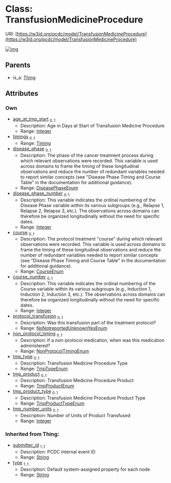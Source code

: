 
# Class: TransfusionMedicineProcedure




URI: [https://w3id.org/pcdc/model/TransfusionMedicineProcedure](https://w3id.org/pcdc/model/TransfusionMedicineProcedure)


[![img](https://yuml.me/diagram/nofunky;dir:TB/class/[Timing]<timings%200..1-++[TransfusionMedicineProcedure&#124;age_at_tmp_start:integer%20%3F;disease_phase:DiseasePhaseEnum%20%3F;disease_phase_number:integer%20%3F;course:CourseEnum%20%3F;course_number:integer%20%3F;protocol_transfusion:NoNotreportedUnknownYesEnum%20%3F;non_protocol_timing:NonProtocolTimingEnum%20%3F;tmp_type:TmpTypeEnum%20%3F;tmp_product:TmpProductEnum%20%3F;tmp_product_type:TmpProductTypeEnum%20%3F;tmp_number_units:integer%20%3F;submitter_id(i):string;type(i):string],[Thing]^-[TransfusionMedicineProcedure],[Timing],[Thing])](https://yuml.me/diagram/nofunky;dir:TB/class/[Timing]<timings%200..1-++[TransfusionMedicineProcedure&#124;age_at_tmp_start:integer%20%3F;disease_phase:DiseasePhaseEnum%20%3F;disease_phase_number:integer%20%3F;course:CourseEnum%20%3F;course_number:integer%20%3F;protocol_transfusion:NoNotreportedUnknownYesEnum%20%3F;non_protocol_timing:NonProtocolTimingEnum%20%3F;tmp_type:TmpTypeEnum%20%3F;tmp_product:TmpProductEnum%20%3F;tmp_product_type:TmpProductTypeEnum%20%3F;tmp_number_units:integer%20%3F;submitter_id(i):string;type(i):string],[Thing]^-[TransfusionMedicineProcedure],[Timing],[Thing])

## Parents

 *  is_a: [Thing](Thing.md)

## Attributes


### Own

 * [age_at_tmp_start](age_at_tmp_start.md)  <sub>0..1</sub>
     * Description: Age in Days at Start of Transfusion Medicine Procedure
     * Range: [Integer](types/Integer.md)
 * [timings](timings.md)  <sub>0..1</sub>
     * Range: [Timing](Timing.md)
 * [disease_phase](disease_phase.md)  <sub>0..1</sub>
     * Description: The phase of the cancer treatment process during which relevant observations were recorded. This variable is used across domains to frame the timing of these longitudinal observations and reduce the number of redundant variables needed to report similar concepts (see "Disease Phase Timing and Course Table" in the documentation for additional guidance).
     * Range: [DiseasePhaseEnum](DiseasePhaseEnum.md)
 * [disease_phase_number](disease_phase_number.md)  <sub>0..1</sub>
     * Description: This variable indicates the ordinal numbering of the Disease Phase variable within its various subgroups (e.g., Relapse 1, Relapse 2, Relapse 3, etc.). The observations across domains can therefore be organized longitudinally without the need for specific dates.
     * Range: [Integer](types/Integer.md)
 * [course](course.md)  <sub>0..1</sub>
     * Description: The protocol treatment "course" during which relevant observations were recorded. This variable is used across domains to frame the timing of these longitudinal observations and reduce the number of redundant variables needed to report similar concepts (see "Disease Phase Timing and Course Table" in the documentation for additional guidance).
     * Range: [CourseEnum](CourseEnum.md)
 * [course_number](course_number.md)  <sub>0..1</sub>
     * Description: This variable indicates the ordinal numbering of the Course variable within its various subgroups (e.g., Induction 1, Induction 2, Induction 3, etc.). The observations across domains can therefore be organized longitudinally without the need for specific dates.
     * Range: [Integer](types/Integer.md)
 * [protocol_transfusion](protocol_transfusion.md)  <sub>0..1</sub>
     * Description: Was this transfusion part of the treatment protocol?
     * Range: [NoNotreportedUnknownYesEnum](NoNotreportedUnknownYesEnum.md)
 * [non_protocol_timing](non_protocol_timing.md)  <sub>0..1</sub>
     * Description: If a non-protocol medication, when was this medication administered?
     * Range: [NonProtocolTimingEnum](NonProtocolTimingEnum.md)
 * [tmp_type](tmp_type.md)  <sub>0..1</sub>
     * Description: Transfusion Medicine Procedure Type
     * Range: [TmpTypeEnum](TmpTypeEnum.md)
 * [tmp_product](tmp_product.md)  <sub>0..1</sub>
     * Description: Transfusion Medicine Procedure Product
     * Range: [TmpProductEnum](TmpProductEnum.md)
 * [tmp_product_type](tmp_product_type.md)  <sub>0..1</sub>
     * Description: Transfusion Medicine Procedure Product Type
     * Range: [TmpProductTypeEnum](TmpProductTypeEnum.md)
 * [tmp_number_units](tmp_number_units.md)  <sub>0..1</sub>
     * Description: Number of Units of Product Transfused
     * Range: [Integer](types/Integer.md)

### Inherited from Thing:

 * [submitter_id](submitter_id.md)  <sub>1..1</sub>
     * Description: PCDC internal event ID
     * Range: [String](types/String.md)
 * [type](type.md)  <sub>1..1</sub>
     * Description: Default system-assigned property for each node
     * Range: [String](types/String.md)
